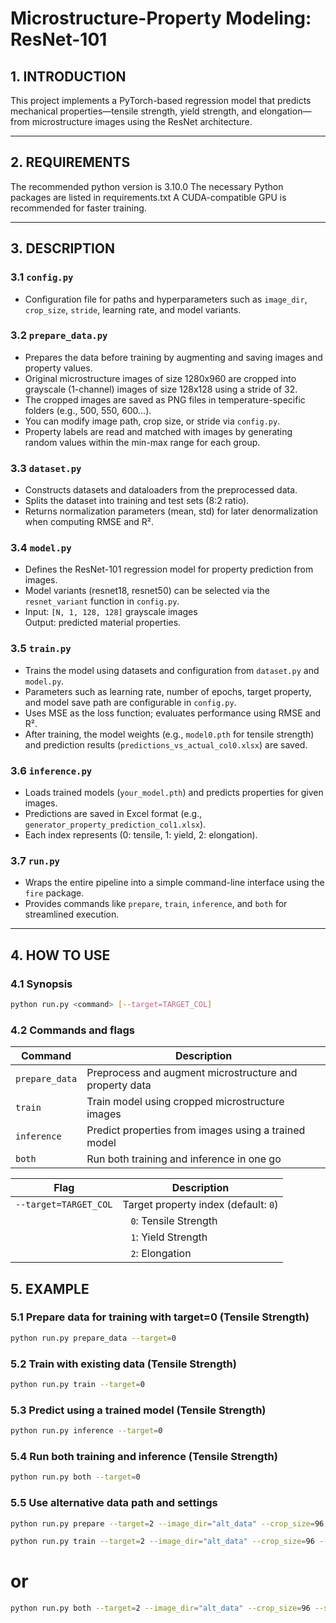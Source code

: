 # Microstructure-Property Modeling: ResNet-101

## 1. INTRODUCTION
This project implements a PyTorch-based regression model that predicts mechanical properties—tensile strength, yield strength, and elongation—from microstructure images using the ResNet architecture.

---

## 2. REQUIREMENTS

The recommended python version is 3.10.0
The necessary Python packages are listed in requirements.txt
A CUDA-compatible GPU is recommended for faster training.

---

## 3. DESCRIPTION

### 3.1 `config.py`
- Configuration file for paths and hyperparameters such as `image_dir`, `crop_size`, `stride`, learning rate, and model variants.

### 3.2 `prepare_data.py`
- Prepares the data before training by augmenting and saving images and property values.
- Original microstructure images of size 1280x960 are cropped into grayscale (1-channel) images of size 128x128 using a stride of 32.
- The cropped images are saved as PNG files in temperature-specific folders (e.g., 500, 550, 600...).
- You can modify image path, crop size, or stride via `config.py`.
- Property labels are read and matched with images by generating random values within the min-max range for each group.

### 3.3 `dataset.py`
- Constructs datasets and dataloaders from the preprocessed data.
- Splits the dataset into training and test sets (8:2 ratio).
- Returns normalization parameters (mean, std) for later denormalization when computing RMSE and R².

### 3.4 `model.py`
- Defines the ResNet-101 regression model for property prediction from images.
- Model variants (resnet18, resnet50) can be selected via the `resnet_variant` function in `config.py`.
- Input: `[N, 1, 128, 128]` grayscale images  
  Output: predicted material properties.

### 3.5 `train.py`
- Trains the model using datasets and configuration from `dataset.py` and `model.py`.
- Parameters such as learning rate, number of epochs, target property, and model save path are configurable in `config.py`.
- Uses MSE as the loss function; evaluates performance using RMSE and R².
- After training, the model weights (e.g., `model0.pth` for tensile strength) and prediction results (`predictions_vs_actual_col0.xlsx`) are saved.

### 3.6 `inference.py`
- Loads trained models (`your_model.pth`) and predicts properties for given images.
- Predictions are saved in Excel format (e.g., `generator_property_prediction_col1.xlsx`).
- Each index represents (0: tensile, 1: yield, 2: elongation).

### 3.7 `run.py`
- Wraps the entire pipeline into a simple command-line interface using the `fire` package.
- Provides commands like `prepare`, `train`, `inference`, and `both` for streamlined execution.

---

## 4. HOW TO USE

### 4.1 Synopsis

```bash
python run.py <command> [--target=TARGET_COL]
```

### 4.2 Commands and flags

| Command        | Description                                                         |
|----------------|---------------------------------------------------------------------|
| `prepare_data` | Preprocess and augment microstructure and property data             |
| `train`        | Train model using cropped microstructure images                     |
| `inference`    | Predict properties from images using a trained model                |
| `both`         | Run both training and inference in one go                           |


| Flag                  | Description                               |
|-----------------------|-------------------------------------------|
| `--target=TARGET_COL` | Target property index (default: `0`)      |
|                       |    `0`: Tensile Strength                   |
|                       |    `1`: Yield Strength                     |
|                       |    `2`: Elongation                         |

## 5. EXAMPLE

### 5.1 Prepare data for training with target=0 (Tensile Strength)
```bash
python run.py prepare_data --target=0
```

### 5.2 Train with existing data (Tensile Strength)
```bash
python run.py train --target=0
```

### 5.3 Predict using a trained model (Tensile Strength)
```bash
python run.py inference --target=0
```

### 5.4 Run both training and inference (Tensile Strength)
```bash
python run.py both --target=0
```

### 5.5 Use alternative data path and settings
```bash
python run.py prepare --target=2 --image_dir="alt_data" --crop_size=96 --stride=48
```

```bash
python run.py train --target=2 --image_dir="alt_data" --crop_size=96 --stride=48
```

# or
```bash
python run.py both --target=2 --image_dir="alt_data" --crop_size=96 --stride=48
```